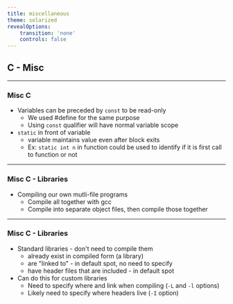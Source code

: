 ```yaml
---
title: miscellaneous
theme: solarized
revealOptions:
    transition: 'none'
    controls: false
---
```


## C - Misc

---

### Misc C

* Variables can be preceded by `const` to be read-only
    * We used #define for the same purpose
    * Using `const` qualifier will have normal variable scope
* `static` in front of variable
    * variable maintains value even after block exits
    * Ex:  `static int n` in function could be used to identify
      if it is first call to function or not

---

### Misc C - Libraries

* Compiling our own mutli-file programs
    * Compile all together with gcc
    * Compile into separate object files, then compile those together

---

### Misc C - Libraries

* Standard libraries - don't need to compile them
    * already exist in compiled form (a library)
    * are "linked to" - in default spot, no need to specify
    * have header files that are included - in default spot
* Can do this for custom libraries
    * Need to specify where and link when compiling (`-L` and `-l` options)
    * Likely need to specify where headers live (`-I` option)
